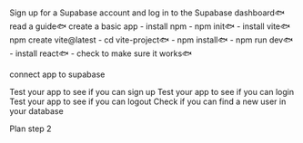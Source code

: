 Sign up for a Supabase account and log in to the Supabase dashboard🐟
read a guide🐟
create a basic app
    - install npm - npm init🐟
    - install vite🐟 npm create vite@latest
        - cd vite-project🐟
        - npm install🐟
        - npm run dev🐟
    - install react🐟
    - check to make sure it works🐟

connect app to supabase

Test your app to see if you can sign up 
Test your app to see if you can login
Test your app to see if you can logout
Check if you can find a new user in your database

Plan step 2